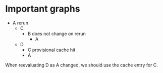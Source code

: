 # Important graphs

- A rerun
  - C
    - B does not change on rerun
      - A
  - D
    - C provisional cache hit
    - A

When reevaluating D as A changed, we should use the cache entry for C.